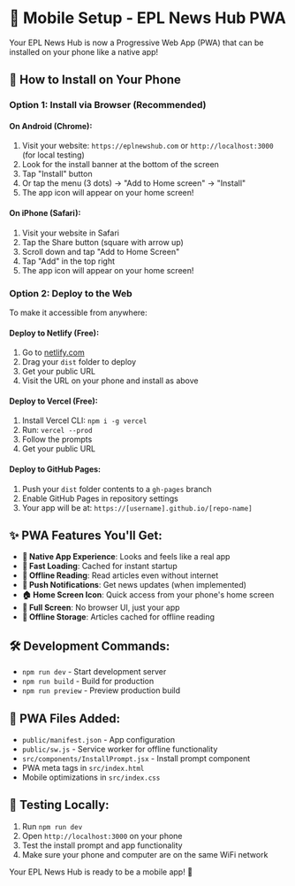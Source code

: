 # 📱 Mobile Setup - EPL News Hub PWA

Your EPL News Hub is now a Progressive Web App (PWA) that can be installed on your phone like a native app!

## 🚀 How to Install on Your Phone

### Option 1: Install via Browser (Recommended)

#### On Android (Chrome):
1. Visit your website: `https://eplnewshub.com` or `http://localhost:3000` (for local testing)
2. Look for the install banner at the bottom of the screen
3. Tap "Install" button
4. Or tap the menu (3 dots) → "Add to Home screen" → "Install"
5. The app icon will appear on your home screen!

#### On iPhone (Safari):
1. Visit your website in Safari
2. Tap the Share button (square with arrow up)
3. Scroll down and tap "Add to Home Screen"
4. Tap "Add" in the top right
5. The app icon will appear on your home screen!

### Option 2: Deploy to the Web

To make it accessible from anywhere:

#### Deploy to Netlify (Free):
1. Go to [netlify.com](https://netlify.com)
2. Drag your `dist` folder to deploy
3. Get your public URL
4. Visit the URL on your phone and install as above

#### Deploy to Vercel (Free):
1. Install Vercel CLI: `npm i -g vercel`
2. Run: `vercel --prod`
3. Follow the prompts
4. Get your public URL

#### Deploy to GitHub Pages:
1. Push your `dist` folder contents to a `gh-pages` branch
2. Enable GitHub Pages in repository settings
3. Your app will be at: `https://[username].github.io/[repo-name]`

## ✨ PWA Features You'll Get:

- **📱 Native App Experience**: Looks and feels like a real app
- **🚀 Fast Loading**: Cached for instant startup
- **📡 Offline Reading**: Read articles even without internet
- **🔔 Push Notifications**: Get news updates (when implemented)
- **🏠 Home Screen Icon**: Quick access from your phone's home screen
- **📱 Full Screen**: No browser UI, just your app
- **💾 Offline Storage**: Articles cached for offline reading

## 🛠️ Development Commands:

- `npm run dev` - Start development server
- `npm run build` - Build for production
- `npm run preview` - Preview production build

## 📂 PWA Files Added:

- `public/manifest.json` - App configuration
- `public/sw.js` - Service worker for offline functionality  
- `src/components/InstallPrompt.jsx` - Install prompt component
- PWA meta tags in `src/index.html`
- Mobile optimizations in `src/index.css`

## 🔧 Testing Locally:

1. Run `npm run dev`
2. Open `http://localhost:3000` on your phone
3. Test the install prompt and app functionality
4. Make sure your phone and computer are on the same WiFi network

Your EPL News Hub is ready to be a mobile app! 🎉